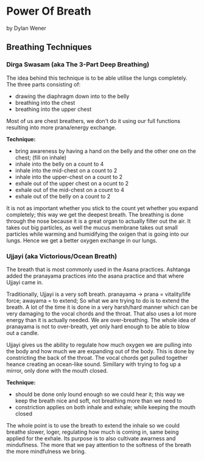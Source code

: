 # Power Of Breath
by Dylan Wener

## Breathing Techniques

### Dirga Swasam (aka The 3-Part Deep Breathing)

The idea behind this technique is to be able utilise the lungs completely. The three parts consisting of:
  - drawing the diaphragm down into to the belly
  - breathing into the chest
  - breathing into the upper chest
  
Most of us are chest breathers, we don't do it using our full functions resulting into more prana/energy exchange.

**Technique:**
- bring awareness by having a hand on the belly and the other one on the chest; (fill on inhale)
- inhale into the belly on a count to 4
- inhale into the mid-chest on a count to 2
- inhale into the upper-chest on a count to 2
- exhale out of the upper chest on a ocunt to 2
- exhale out of the mid-chest on a count to 4
- exhale out of the belly on a count to 2

It is not as important whether you stick to the count yet whether you expand completely; this way we get the deepest breath.
The breathing is done through the nose because it is a great organ to actually filter out the air. It takes out big particles, as well the mucus membrane takes out small particles while warming and humidifying the oxigen that is going into our lungs. Hence we get a better oxygen exchange in our lungs.

### Ujjayi (aka Victorious/Ocean Breath)

The breath that is most commonly used in the Asana practices.
Ashtanga added the pranayama practices into the asana practice and that where Ujjayi came in.

Traditionally, Ujjayi is a very soft breath.
pranayama -> prana = vitality/life force; awayama = to extend;
So what we are trying to do is to extend the breath. A lot of the time it is done in a very harsh/hard manner which can be very damaging to the vocal chords and the throat. That also uses a lot more energy than it is actually needed. We are over-breathing.
The whole idea of pranayama is not to over-breath, yet only hard enough to be able to blow out a candle.

Ujjayi gives us the ability to regulate how much oxygen we are pulling into the body and how much we are expanding out of the body. This is done by constricting the back of the throat. The vocal chords get pulled together heance creating an ocean-like sound. Simillary with trying to fog up a mirror, only done with the mouth closed.

**Technique:**
- should be done only lound enough so we could hear it; this way we keep the breath nice and soft, not breathing more than we need to
- constriction applies on both inhale and exhale; while keeping the mouth closed

The whole point is to use the breath to extend the inhale so we could breathe slower, loger, regulating how much is coming in, same being applied for the exhale. Its purpose is to also cultivate awarness and minduflness. The more that we pay attention to the softness of the breath the more mindfulness we bring.
